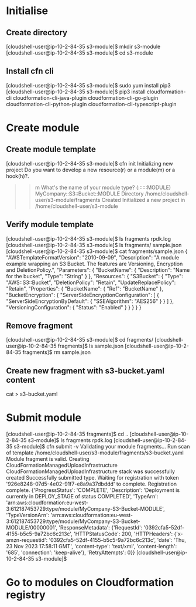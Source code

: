 # Initialise
## Create directory
[cloudshell-user@ip-10-2-84-35 s3-module]$ mkdir s3-module
[cloudshell-user@ip-10-2-84-35 s3-module]$ cd s3-module

## Install cfn cli
[cloudshell-user@ip-10-2-84-35 s3-module]$ sudo yum install pip3
[cloudshell-user@ip-10-2-84-35 s3-module]$ pip3 install cloudformation-cli cloudformation-cli-java-plugin cloudformation-cli-go-plugin cloudformation-cli-python-plugin cloudformation-cli-typescript-plugin

# Create module
## Create module template
[cloudshell-user@ip-10-2-84-35 s3-module]$ cfn init
Initializing new project
Do you want to develop a new resource(r) or a module(m) or a hook(h)?.
>> m
What's the name of your module type?
(<Organization>::<Service>::<Name>::MODULE)
>> MyCompany::S3::Bucket::MODULE
Directory  /home/cloudshell-user/s3-module/fragments  Created 
Initialized a new project in /home/cloudshell-user/s3-module

## Verify module template
[cloudshell-user@ip-10-2-84-35 s3-module]$ ls
fragments  rpdk.log
[cloudshell-user@ip-10-2-84-35 s3-module]$ ls fragments/
sample.json
[cloudshell-user@ip-10-2-84-35 s3-module]$ cat fragments/sample.json 
{
    "AWSTemplateFormatVersion": "2010-09-09",
    "Description": "A module example wrapping an S3 Bucket. The features are Versioning, Encryption and DeletionPolicy.",
    "Parameters": {
        "BucketName": {
            "Description": "Name for the bucket",
            "Type": "String"
        }
    },
    "Resources": {
        "S3Bucket": {
            "Type": "AWS::S3::Bucket",
            "DeletionPolicy": "Retain",
            "UpdateReplacePolicy": "Retain",
            "Properties": {
                "BucketName": {
                    "Ref": "BucketName"
                },
                "BucketEncryption": {
                    "ServerSideEncryptionConfiguration": [
                        {
                            "ServerSideEncryptionByDefault": {
                                "SSEAlgorithm": "AES256"
                            }
                        }
                    ]
                },
                "VersioningConfiguration": {
                    "Status": "Enabled"
                }
            }
        }
    }
}

## Remove fragment 
[cloudshell-user@ip-10-2-84-35 s3-module]$ cd fragments/
[cloudshell-user@ip-10-2-84-35 fragments]$ ls
sample.json
[cloudshell-user@ip-10-2-84-35 fragments]$ rm sample.json 

## Create new fragment with s3-bucket.yaml content
cat > s3-bucket.yaml

# Submit module
[cloudshell-user@ip-10-2-84-35 fragments]$ cd ..
[cloudshell-user@ip-10-2-84-35 s3-module]$ ls 
fragments  rpdk.log
[cloudshell-user@ip-10-2-84-35 s3-module]$ cfn submit -v
Validating your module fragments...
Run scan of template /home/cloudshell-user/s3-module/fragments/s3-bucket.yaml
Module fragment is valid.
Creating CloudFormationManagedUploadInfrastructure
CloudFormationManagedUploadInfrastructure stack was successfully created
Successfully submitted type. Waiting for registration with token '926e8248-07d5-4e02-91f7-e8a9a37dbddd' to complete.
Registration complete.
{'ProgressStatus': 'COMPLETE', 'Description': 'Deployment is currently in DEPLOY_STAGE of status COMPLETED', 'TypeArn': 'arn:aws:cloudformation:eu-west-3:612187453729:type/module/MyCompany-S3-Bucket-MODULE', 'TypeVersionArn': 'arn:aws:cloudformation:eu-west-3:612187453729:type/module/MyCompany-S3-Bucket-MODULE/00000001', 'ResponseMetadata': {'RequestId': '0392cfa5-52df-4155-b5c5-9a72bc6c213c', 'HTTPStatusCode': 200, 'HTTPHeaders': {'x-amzn-requestid': '0392cfa5-52df-4155-b5c5-9a72bc6c213c', 'date': 'Thu, 23 Nov 2023 17:58:11 GMT', 'content-type': 'text/xml', 'content-length': '685', 'connection': 'keep-alive'}, 'RetryAttempts': 0}}
[cloudshell-user@ip-10-2-84-35 s3-module]$ 

# Go to modules on Cloudformation registry
